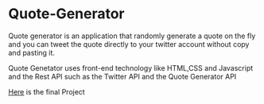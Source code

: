 # Quote-Generator

Quote generator is an application that randomly generate a quote on the fly and you can tweet the quote directly to your twitter account without copy and pasting it. 

Quote Genetator uses front-end technology like HTML,CSS and Javascript and the Rest API such as the Twitter API and the Quote Generator API


[Here](https://aayodipe.github.io/Quote-Generator/)  is the final Project
